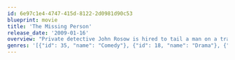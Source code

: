 ```yaml
---
id: 6e97c1e4-4747-415d-8122-2d0981d90c53
blueprint: movie
title: 'The Missing Person'
release_date: '2009-01-16'
overview: "Private detective John Rosow is hired to tail a man on a train from Chicago to Los Angeles. Rosow gradually uncovers the man's identity as a missing person; one of the thousands presumed dead after the 9/11 terrorist attacks on the World Trade Center. Persuaded by a large reward, Rosow is charged with bringing the missing person back to his wife in New York City."
genres: '[{"id": 35, "name": "Comedy"}, {"id": 18, "name": "Drama"}, {"id": 9648, "name": "Mystery"}, {"id": 53, "name": "Thriller"}]'
---
```

